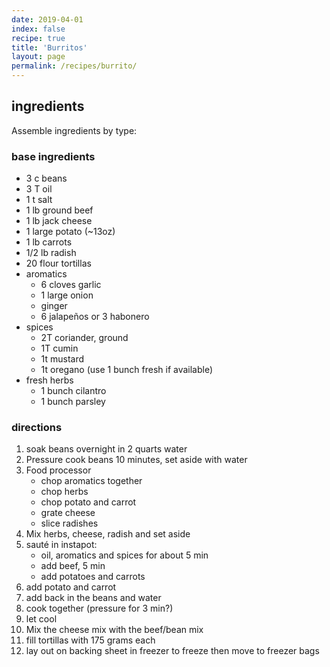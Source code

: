 ```yaml
---
date: 2019-04-01
index: false
recipe: true
title: 'Burritos'
layout: page
permalink: /recipes/burrito/
---
```


## ingredients

Assemble ingredients by type:

### base ingredients

  * 3 c beans
  * 3 T oil
  * 1 t salt
  * 1 lb ground beef
  * 1 lb jack cheese
  * 1 large potato (~13oz)
  * 1 lb carrots
  * 1/2 lb radish
  * 20 flour tortillas
  * aromatics
    * 6 cloves garlic
    * 1 large onion
    * ginger
    * 6 jalapeños or 3 habonero
  * spices
    * 2T coriander, ground
    * 1T cumin
    * 1t mustard
    * 1t oregano (use 1 bunch fresh if available)
  * fresh herbs
    * 1 bunch cilantro
    * 1 bunch parsley

### directions

  1. soak beans overnight in 2 quarts water
  2. Pressure cook beans 10 minutes, set aside with water
  3. Food processor
      * chop aromatics together
      * chop herbs
      * chop potato and carrot
      * grate cheese
      * slice radishes
  4. Mix herbs, cheese, radish and set aside
  5. sauté in instapot:
      * oil, aromatics and spices for about 5 min
      * add beef, 5 min
      * add potatoes and carrots
  6. add potato and carrot
  6. add back in the beans and water
  7. cook together (pressure for 3 min?)
  8. let cool
  9. Mix the cheese mix with the beef/bean mix
  10. fill tortillas with 175 grams each
  11. lay out on backing sheet in freezer to freeze then move to freezer bags

